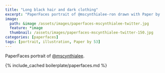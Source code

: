 ```yaml
---
title: "Long black hair and dark clothing"
excerpt: "PaperFaces portrait of @mscynthialee-ron drawn with Paper by 53 on an iPad."
image: 
  path: &image /assets/images/paperfaces-mscynthialee-twitter.jpg 
  feature: *image
  thumbnail: /assets/images/paperfaces-mscynthialee-twitter-150.jpg
categories: [paperfaces]
tags: [portrait, illustration, Paper by 53]
---
```


PaperFaces portrait of [@mscynthialee](https://twitter.com/mscynthialee).

{% include_cached boilerplate/paperfaces.md %}
